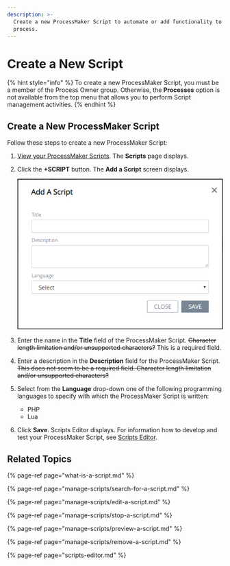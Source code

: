 ```yaml
---
description: >-
  Create a new ProcessMaker Script to automate or add functionality to any
  process.
---
```


# Create a New Script

{% hint style="info" %}
To create a new ProcessMaker Script, you must be a member of the Process Owner group. Otherwise, the **Processes** option is not available from the top menu that allows you to perform Script management activities.
{% endhint %}

## Create a New ProcessMaker Script

Follow these steps to create a new ProcessMaker Script:

1. [View your ProcessMaker Scripts](manage-scripts/view-all-scripts.md). The **Scripts** page displays.
2. Click the **+SCRIPT** button. The **Add a Script** screen displays.  

   ![](../../.gitbook/assets/add-a-script-screen-processes.png)

3. Enter the name in the **Title** field of the ProcessMaker Script. ~~Character length limitation and/or unsupported characters?~~ This is a required field.
4. Enter a description in the **Description** field for the ProcessMaker Script. ~~This does not seem to be a required field. Character length limitation and/or unsupported characters?~~
5. Select from the **Language** drop-down one of the following programming languages to specify with which the ProcessMaker Script is written:
   * PHP
   * Lua
6. Click **Save**. Scripts Editor displays. For information how to develop and test your ProcessMaker Script, see [Scripts Editor](scripts-editor.md).

## Related Topics

{% page-ref page="what-is-a-script.md" %}

{% page-ref page="manage-scripts/search-for-a-script.md" %}

{% page-ref page="manage-scripts/edit-a-script.md" %}

{% page-ref page="manage-scripts/stop-a-script.md" %}

{% page-ref page="manage-scripts/preview-a-script.md" %}

{% page-ref page="manage-scripts/remove-a-script.md" %}

{% page-ref page="scripts-editor.md" %}

